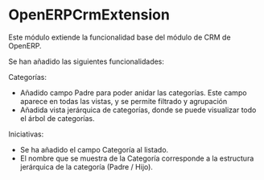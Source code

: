 OpenERPCrmExtension
===================

Este módulo extiende la funcionalidad base del módulo de CRM de OpenERP.
        
Se han añadido las siguientes funcionalidades:
        
Categorías: 
- Añadido campo Padre para poder anidar las categorías. Este campo aparece en todas las vistas, y se permite filtrado y agrupación
- Añadida vista jerárquica de categorías, donde se puede visualizar todo el árbol de categorías.
        
Iniciativas:
- Se ha añadido el campo Categoría al listado.
- El nombre que se muestra de la Categoría corresponde a la estructura jerárquica de la categoría (Padre / Hijo).
